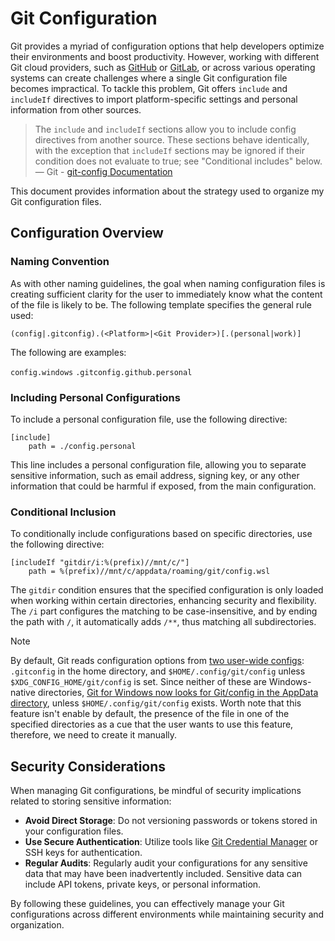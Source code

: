 # Git Configuration

Git provides a myriad of configuration options that help developers optimize their environments and boost productivity. However, working with different Git cloud providers, such as [GitHub](https://github.com) or [GitLab](https://gitlab.com), or across various operating systems can create challenges where a single Git configuration file becomes impractical. To tackle this problem, Git offers `include` and `includeIf` directives to import platform-specific settings and personal information from other sources.

> The `include` and `includeIf` sections allow you to include config directives from another source. These sections behave identically, with the exception that `includeIf` sections may be ignored if their condition does not evaluate to true; see "Conditional includes" below.
— Git - [git-config Documentation](https://git-scm.com/docs/git-config#_includes)

This document provides information about the strategy used to organize my Git configuration files.

## Configuration Overview

### Naming Convention

As with other naming guidelines, the goal when naming configuration files is creating sufficient clarity for the user to immediately know what the content of the file is likely to be. The following template specifies the general rule used:

```text
(config|.gitconfig).(<Platform>|<Git Provider>)[.(personal|work)]
```

The following are examples:

`config.windows` `.gitconfig.github.personal`

### Including Personal Configurations

To include a personal configuration file, use the following directive:

```text
[include]
    path = ./config.personal
```

This line includes a personal configuration file, allowing you to separate sensitive information, such as email address, signing key, or any other information that could be harmful if exposed, from the main configuration.

### Conditional Inclusion

To conditionally include configurations based on specific directories, use the following directive:

```text
[includeIf "gitdir/i:%(prefix)//mnt/c/"]
    path = %(prefix)//mnt/c/appdata/roaming/git/config.wsl
```

The `gitdir` condition ensures that the specified configuration is only loaded when working within certain directories, enhancing security and flexibility. The `/i` part configures the matching to be case-insensitive, and by ending the path with `/`, it automatically adds `/**`, thus matching all subdirectories.

> [!NOTE]
> By default, Git reads configuration options from [two user-wide configs](https://git-scm.com/docs/git-config#_configuration): `.gitconfig` in the home directory, and `$HOME/.config/git/config` unless `$XDG_CONFIG_HOME/git/config` is set. Since neither of these are Windows-native directories, [Git for Windows now looks for Git/config in the AppData directory](https://github.com/git-for-windows/git/pull/5030), unless `$HOME/.config/git/config` exists. Worth note that this feature isn't enable by default, the presence of the file in one of the specified directories as a cue that the user wants to use this feature, therefore, we need to create it manually.

## Security Considerations

When managing Git configurations, be mindful of security implications related to storing sensitive information:

- **Avoid Direct Storage**: Do not versioning passwords or tokens stored in your configuration files.
- **Use Secure Authentication**: Utilize tools like [Git Credential Manager](https://github.com/git-ecosystem/git-credential-manager) or SSH keys for authentication.
- **Regular Audits**: Regularly audit your configurations for any sensitive data that may have been inadvertently included. Sensitive data can include API tokens, private keys, or personal information.

By following these guidelines, you can effectively manage your Git configurations across different environments while maintaining security and organization.
